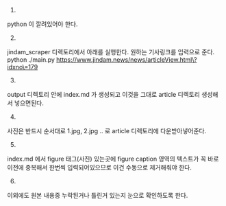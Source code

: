 1.
python 이 깔려있어야 한다.

2.
jindam_scraper 디렉토리에서 아래를 실행한다.
원하는 기사링크를 입력으로 준다.
python ./main.py https://www.jindam.news/news/articleView.html\?idxno\=179

3.
output 디렉토리 안에 index.md 가 생성되고 이것을 그대로 article 디렉토리 생성해서 넣으면된다.

4.
사진은 반드시 순서대로 1.jpg, 2.jpg .. 로 article 디렉토리에 다운받아넣어준다.

5.
index.md 에서 figure 태그(사진) 있는곳에 figure caption 영역의 텍스트가 꼭
바로 이전에 중복해서 한번씩 입력되어있으므로 이건 수동으로 제거해줘야 한다.

6. 
이외에도 원본 내용중 누락된거나 틀린거 있는지 눈으로 확인하도록 한다.

